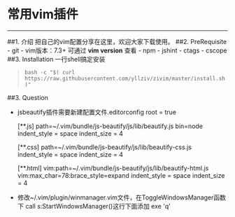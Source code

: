 # **常用vim插件**
------------------
##1. 介绍
把自己的vim配置分享在这里，欢迎大家下载使用。
##2. PreRequisite
    - git
    - vim版本：7.3+ 可通过 **vim version** 查看
    - npm
        - jshint
    - ctags 
    - cscope
##3. Installation
    一行shell搞定安装
> `bash -c "$( curl https://raw.githubusercontent.com/yllziv/zivim/master/install.sh )"`

##3. Question
- jsbeautify插件需要新建配置文件.editorconfig
  root = true

  [**.js]
  path=~/.vim/bundle/js-beautify/js/lib/beautify.js
  bin=node
  indent_style = space
  indent_size = 4

  [**.css]
  path=~/.vim/bundle/js-beautify/js/lib/beautify-css.js
  indent_style = space
  indent_size = 4

  [**.html]
  vim:path=~/.vim/bundle/js-beautify/js/lib/beautify-html.js
  vim:max_char=78:brace_style=expand
  indent_style = space
  indent_size = 4



- 修改~/.vim/plugin/winmanager.vim文件，在ToggleWindowsManager函数下 call s:StartWindowsManager()这行下面添加 exe 'q' 